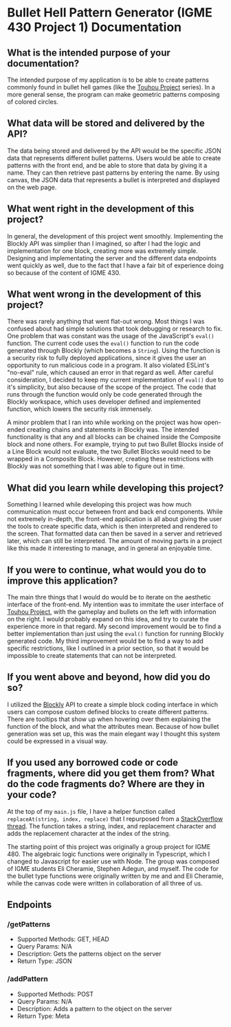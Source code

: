 # Bullet Hell Pattern Generator (IGME 430 Project 1) Documentation

## What is the intended purpose of your documentation?

The intended purpose of my application is to be able to create patterns commonly found in bullet hell games (like the [Touhou Project](https://en.wikipedia.org/wiki/Touhou_Project) series). In a more general sense, the program can make geometric patterns composing of colored circles.

## What data will be stored and delivered by the API?

The data being stored and delivered by the API would be the specific JSON data that represents different bullet patterns. Users would be able to create patterns with the front end, and be able to store that data by giving it a name. They can then retrieve past patterns by entering the name. By using canvas, the JSON data that represents a bullet is interpreted and displayed on the web page.

## What went right in the development of this project?

In general, the development of this project went smoothly. Implementing the Blockly API was simplier than I imagined, so after I had the logic and implementation for one block, creating more was extremely simple. Designing and implementating the server and the different data endpoints went quickly as well, due to the fact that I have a fair bit of experience doing so because of the content of IGME 430.

## What went wrong in the development of this project?

There was rarely anything that went flat-out wrong. Most things I was confused about had simple solutions that took debugging or research to fix. One problem that was constant was the usage of the JavaScript's ```eval()``` function. The current code uses the ```eval()``` function to run the code generated through Blockly (which becomes a ```String```). Using the function is a security risk to fully deployed applications, since it gives the user an opportunity to run malicious code in a program. It also violated ESLint's "no-eval" rule, which caused an error in that regard as well. After careful consideration, I decided to keep my current implementation of ```eval()``` due to it's simplicity, but also because of the scope of the project. The code that runs through the function would only be code generated through the Blockly workspace, which uses developer defined and implemented function, which lowers the security risk immensely.

A minor problem that I ran into while working on the project was how open-ended creating chains and statements in Blockly was. The intended functionality is that any and all blocks can be chained inside the Composite block and none others. For example, trying to put two Bullet Blocks inside of a Line Block would not evaluate, the two Bullet Blocks would need to be wrapped in a Composite Block. However, creating these restrictions with Blockly was not something that I was able to figure out in time.

## What did you learn while developing this project?

Something I learned while developing this project was how much communication must occur between front and back end components. While not extremely in-depth, the front-end application is all about giving the user the tools to create specific data, which is then interpreted and rendered to the screen. That formatted data can then be saved in a server and retrieved later, which can still be interpreted. The amount of moving parts in a project like this made it interesting to manage, and in general an enjoyable time.

## If you were to continue, what would you do to improve this application?

The main thre things that I would do would be to iterate on the aesthetic interface of the front-end. My intention was to immitate the user interface of [Touhou Project](https://i.ytimg.com/vi/dcmZNvDuEns/maxresdefault.jpg), with the gameplay and bullets on the left with information on the right. I would probably expand on this idea, and try to curate the experience more in that regard. My second improvement would be to find a better implementation than just using the ```eval()``` function for running Blockly generated code. My third improvement would be to find a way to add specific restrictions, like I outlined in a prior section, so that it would be impossible to create statements that can not be interpreted.

## If you went above and beyond, how did you do so?

I utilized the [Blockly](https://developers.google.com/blockly) API to create a simple block coding interface in which users can compose custom defined blocks to create different patterns. There are tooltips that show up when hovering over them explaining the function of the block, and what the attributes mean. Because of how bullet generation was set up, this was the main elegant way I thought this system could be expressed in a visual way.

## If you used any borrowed code or code fragments, where did you get them from? What do the code fragments do? Where are they in your code?

At the top of my ```main.js``` file, I have a helper function called ```replaceAt(string, index, replace)``` that I repurposed from a [StackOverflow thread](https://stackoverflow.com/questions/1431094/how-do-i-replace-a-character-at-a-specific-index-in-javascript). The function takes a string, index, and replacement character and adds the replacement character at the index of the string.

The starting point of this project was originally a group project for IGME 480. The algebraic logic functions were originally in Typescript, which I changed to Javascript for easier use with Node. The group was composed of IGME students Eli Cheramie, Stephen Adegun, and myself. The code for the bullet type functions were originally written by me and and Eli Cheramie, while the canvas code were written in collaboration of all three of us.

## Endpoints

### /getPatterns
<ul>
<li>Supported Methods: GET, HEAD</li>
<li>Query Params: N/A</li>
<li>Description: Gets the patterns object on the server</li>
<li>Return Type: JSON</li>
</ul>

### /addPattern
<ul>
<li>Supported Methods: POST</li>
<li>Query Params: N/A</li>
<li>Description: Adds a pattern to the object on the server</li>
<li>Return Type: Meta</li>
</ul>